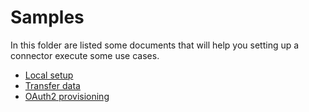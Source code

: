 # Samples

In this folder are listed some documents that will help you setting up a connector execute some use cases.

- [Local setup](./Local%20TXDC%20Setup.md)
- [Transfer data](./Transfer%20Data.md)
- [OAuth2 provisioning](./oauth2-provision.md)
